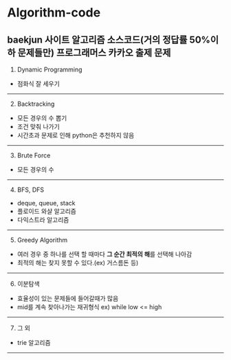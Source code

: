 Algorithm-code
======================================================
baekjun 사이트 알고리즘 소스코드(거의 정답률 50%이하 문제들만)
프로그래머스 카카오 출제 문제
-----------------------------------------------------
1. Dynamic Programming
- 점화식 잘 세우기
--------------------
2. Backtracking
- 모든 경우의 수 뽑기
- 조건 맞춰 나가기
- 시간초과 문제로 인해 python은 추천하지 않음
--------------------
3. Brute Force
- 모든 경우의 수
--------------------
4. BFS, DFS
- deque, queue, stack
- 플로이드 와샬 알고리즘
- 다익스트라 알고리즘
--------------------
5. Greedy Algorithm
- 여러 경우 중 하나를 선택 할 때마다 **그 순간 최적의 해**를 선택해 나아감
- 최적의 해는 찾지 못할 수 있다.(ex) 거스름돈 등)
--------------------
6. 이분탐색
- 효율성이 있는 문제들에 들어갈때가 많음
- mid를 계속 찾아나가는 재귀형식 ex) while low <= high
--------------------
7. 그 외
- trie 알고리즘
--------------------

